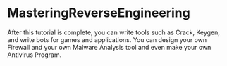 # MasteringReverseEngineering
After this tutorial is complete, you can write tools such as Crack, Keygen, and write bots for games and applications. You can design your own Firewall and your own Malware Analysis tool and even make your own Antivirus Program.
